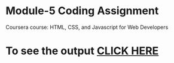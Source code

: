 
# Module-5 Coding Assignment

Coursera course: HTML, CSS, and Javascript for Web Developers

# To see the output [CLICK HERE](https://imuk23.github.io/HTML_CSS_AND_JAVASCRIPT/week-5/index.html)
